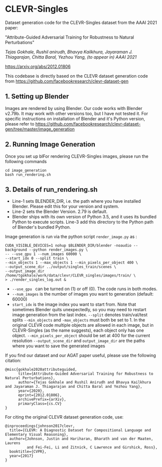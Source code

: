 # CLEVR-Singles
Dataset generation code for the CLEVR-Singles dataset from the AAAI 2021 paper:

"Attribute-Guided Adversarial Training for Robustness to Natural Perturbations"

*Tejas Gokhale, Rushil anirudh, Bhavya Kailkhura, Jayaraman J. Thiagarajan, Chitta Baral, Yezhou Yang, 
(to appear in) AAAI 2021*

https://arxiv.org/abs/2012.01806

This codebase is directly based on the CLEVR dataset generation code from https://github.com/facebookresearch/clevr-dataset-gen 

## 1. Setting up Blender
Images are rendered by using Blender. Our code works with Blender v2.79b. It may work with other versions too, but I have not tested it. For specific instructions on installation of Blender and it's Python version, please refer to https://github.com/facebookresearch/clevr-dataset-gen/tree/master/image_generation

## 2. Running Image Generation
Once you set up blFor rendering CLEVR-Singles images, please run the following commands
``` 
cd image_generation 
bash run_rendering.sh 
```

## 3. Details of run_rendering.sh
- Line-1 sets BLENDER_DIR, i.e. the path where you have installed Blender.  Please edit this for your version and system.  
- Line-2 sets the Blender Version. 2.79 is default. 
- Blender ships with its own version of Python 3.5, and it uses its bundled Python to execute scripts. Line-3 add this directory to the Python path of Blender's bundled Python.

Image generation is run via the python script `render_image.py` as :
```
CUDA_VISIBLE_DEVICES=1 nohup $BLENDER_DIR/blender -noaudio --background --python render_images.py \
-- --use_gpu 1 --num_images 60000 \
--start_idx 0 --split train \
--min_objects 1 --max_objects 1 --min_pixels_per_object 400 \
--output_scene_dir ../output/singles_train/scenes \
--output_image_dir /home/tgokhale/work/data/clevr/CLEVR_singles/images/train/ \
> ./render_singles_log.out &
```

- `--use_gpu ` can be turned on (1) or off (0). The code runs in both modes.
- `--num_images` is the number of images you want to generation (default: 60000)
- `start_idx` is the image index you want to start from.  Note that sometimes Blender quits unexpectedly, so you may need to restart image generation from the last index. 
`--split` denotes train/val/test splits
`--min_objects` and `-max_objects` must both be set to 1.  In the original CLEVR code multiple objects are allowed in each image, but in CLEVR-Singles (as the name suggests), each object only has one object. 
`--min_pixels_per_object` should be set at 400 for the current resolution
`--output_scene_dir` and `output_image_dir` are the paths where you want to save the generated images


If you find our dataset and our AGAT paper useful, please use the following citation:
```
@misc{gokhale2020attributeguided,
      title={Attribute-Guided Adversarial Training for Robustness to Natural Perturbations}, 
      author={Tejas Gokhale and Rushil Anirudh and Bhavya Kailkhura and Jayaraman J. Thiagarajan and Chitta Baral and Yezhou Yang},
      year={2020},
      eprint={2012.01806},
      archivePrefix={arXiv},
      primaryClass={cs.CV}
}
```

For citing the original CLEVR dataset generation code, use:
```
@inproceedings{johnson2017clevr,
  title={CLEVR: A Diagnostic Dataset for Compositional Language and Elementary Visual Reasoning},
  author={Johnson, Justin and Hariharan, Bharath and van der Maaten, Laurens
          and Fei-Fei, Li and Zitnick, C Lawrence and Girshick, Ross},
  booktitle={CVPR},
  year={2017}
}
```

